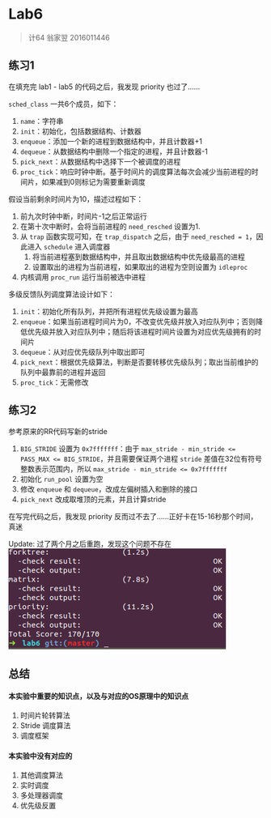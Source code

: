 # Lab6

> 计64 翁家翌 2016011446

##  练习1

在填充完 lab1 - lab5 的代码之后，我发现 priority 也过了……

`sched_class` 一共6个成员，如下：

1. `name`：字符串
2. `init`：初始化，包括数据结构、计数器
3. `enqueue`：添加一个新的进程到数据结构中，并且计数器+1
4. `dequeue`：从数据结构中删除一个指定的进程，并且计数器-1
5. `pick_next`：从数据结构中选择下一个被调度的进程
6. `proc_tick`：响应时钟中断。基于时间片的调度算法每次会减少当前进程的时间片，如果减到0则标记为需要重新调度

假设当前剩余时间片为10，描述过程如下：

1. 前九次时钟中断，时间片-1之后正常运行
2. 在第十次中断时，会将当前进程的 `need_resched` 设置为1.
3. 从 `trap` 函数实现可知，在 `trap_dispatch` 之后，由于 `need_resched = 1`，因此进入 `schedule` 进入调度器
   1. 将当前进程塞到数据结构中，并且取出数据结构中优先级最高的进程
   2. 设置取出的进程为当前进程，如果取出的进程为空则设置为 `idleproc`
4. 内核调用 `proc_run` 运行当前被选中进程

多级反馈队列调度算法设计如下：

1. `init`：初始化所有队列，并把所有进程优先级设置为最高
2. `enqueue`：如果当前进程时间片为0，不改变优先级并放入对应队列中；否则降低优先级并放入对应队列中；随后将该进程时间片设置为对应优先级拥有的时间片
3. `dequeue`：从对应优先级队列中取出即可
4. `pick_next`：根据优先级算法，判断是否要转移优先级队列；取出当前维护的队列中最靠前的进程并返回
5. `proc_tick`：无需修改

## 练习2

参考原来的RR代码写新的stride

1. `BIG_STRIDE` 设置为 `0x7fffffff`：由于 `max_stride - min_stride <= PASS_MAX <= BIG_STRIDE`，并且需要保证两个进程 `stride` 差值在32位有符号整数表示范围内，所以 `max_stride - min_stride <= 0x7fffffff`
2. 初始化 `run_pool` 设置为空
3. 修改 `enqueue` 和 `dequeue`，改成左偏树插入和删除的接口
4. `pick_next` 改成取堆顶的元素，并且计算stride

在写完代码之后，我发现 priority 反而过不去了……正好卡在15-16秒那个时间，真迷

Update: 过了两个月之后重跑，发现这个问题不存在 ![](pic/prio.png)

## 总结

#### 本实验中重要的知识点，以及与对应的OS原理中的知识点

1. 时间片轮转算法
2. Stride 调度算法
3. 调度框架

#### 本实验中没有对应的

1. 其他调度算法
2. 实时调度
3. 多处理器调度
4. 优先级反置
